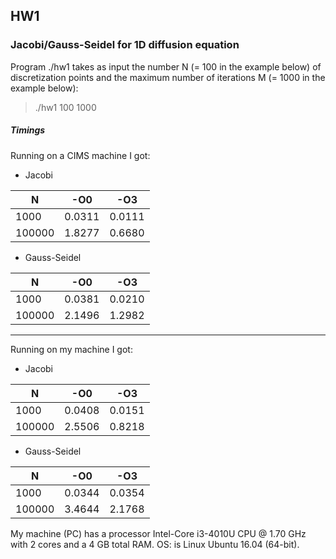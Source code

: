 ## HW1

### Jacobi/Gauss-Seidel for 1D diffusion equation

Program ./hw1 takes as input the number N (= 100 in the example below) of discretization points and the maximum number of iterations M (= 1000 in the example below):

> ./hw1 100 1000

##### Timings

Running on a CIMS machine I got:

* Jacobi

 | N	| -O0 | -O3	|
 | --- | --- | --- |
 | 1000  | 0.0311 | 0.0111 |
 | 100000 | 1.8277 | 0.6680 |

* Gauss-Seidel

 | N	| -O0 | -O3	|
 | --- | --- | --- |
 | 1000  | 0.0381 | 0.0210 |
 | 100000 | 2.1496 | 1.2982 |

---

Running on my machine I got:

* Jacobi

 | N	| -O0 | -O3	|
 | --- | --- | --- |
 | 1000  | 0.0408 | 0.0151 |
 | 100000 | 2.5506 | 0.8218 |

* Gauss-Seidel

 | N	| -O0 | -O3	|
 | --- | --- | --- |
 | 1000  | 0.0344 | 0.0354 |
 | 100000 | 3.4644 | 2.1768 |

My machine (PC) has a processor Intel-Core i3-4010U CPU @ 1.70 GHz with 2 cores and a 4
GB total RAM. OS: is Linux Ubuntu 16.04 (64-bit).
